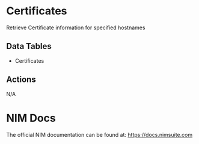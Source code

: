 # Certificates
Retrieve Certificate information for specified hostnames

## Data Tables
- Certificates


## Actions
N/A


# NIM Docs
The official NIM documentation can be found at: https://docs.nimsuite.com

